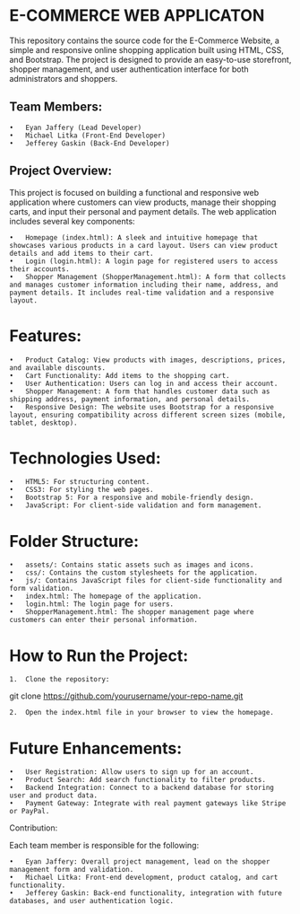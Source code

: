 # **E-COMMERCE WEB APPLICATON**

This repository contains the source code for the E-Commerce Website, a simple and responsive online shopping application built using HTML, CSS, and Bootstrap. The project is designed to provide an easy-to-use storefront, shopper management, and user authentication interface for both administrators and shoppers.

## Team Members:

	•	Eyan Jaffery (Lead Developer)
	•	Michael Litka (Front-End Developer)
	•	Jefferey Gaskin (Back-End Developer)

## Project Overview:

This project is focused on building a functional and responsive web application where customers can view products, manage their shopping carts, and input their personal and payment details. The web application includes several key components:

	•	Homepage (index.html): A sleek and intuitive homepage that showcases various products in a card layout. Users can view product details and add items to their cart.
	•	Login (login.html): A login page for registered users to access their accounts.
	•	Shopper Management (ShopperManagement.html): A form that collects and manages customer information including their name, address, and payment details. It includes real-time validation and a responsive layout.

# Features:

	•	Product Catalog: View products with images, descriptions, prices, and available discounts.
	•	Cart Functionality: Add items to the shopping cart.
	•	User Authentication: Users can log in and access their account.
	•	Shopper Management: A form that handles customer data such as shipping address, payment information, and personal details.
	•	Responsive Design: The website uses Bootstrap for a responsive layout, ensuring compatibility across different screen sizes (mobile, tablet, desktop).

# Technologies Used:

	•	HTML5: For structuring content.
	•	CSS3: For styling the web pages.
	•	Bootstrap 5: For a responsive and mobile-friendly design.
	•	JavaScript: For client-side validation and form management.

# Folder Structure:

	•	assets/: Contains static assets such as images and icons.
	•	css/: Contains the custom stylesheets for the application.
	•	js/: Contains JavaScript files for client-side functionality and form validation.
	•	index.html: The homepage of the application.
	•	login.html: The login page for users.
	•	ShopperManagement.html: The shopper management page where customers can enter their personal information.

# How to Run the Project:

	1.	Clone the repository:

git clone https://github.com/yourusername/your-repo-name.git


	2.	Open the index.html file in your browser to view the homepage.

# Future Enhancements:

	•	User Registration: Allow users to sign up for an account.
	•	Product Search: Add search functionality to filter products.
	•	Backend Integration: Connect to a backend database for storing user and product data.
	•	Payment Gateway: Integrate with real payment gateways like Stripe or PayPal.

Contribution:

Each team member is responsible for the following:

	•	Eyan Jaffery: Overall project management, lead on the shopper management form and validation.
	•	Michael Litka: Front-end development, product catalog, and cart functionality.
	•	Jefferey Gaskin: Back-end functionality, integration with future databases, and user authentication logic.
